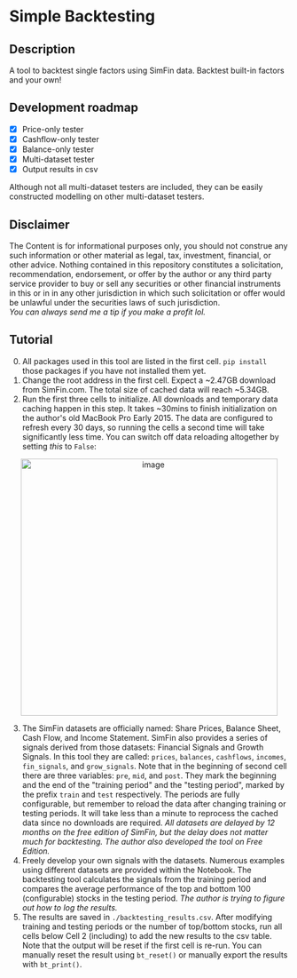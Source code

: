 # Simple Backtesting
## Description
A tool to backtest single factors using SimFin data. Backtest built-in factors and your own!

## Development roadmap
- [x] Price-only tester  
- [x] Cashflow-only tester  
- [x] Balance-only tester  
- [x] Multi-dataset tester
- [x] Output results in csv 

Although not all multi-dataset testers are included, they can be easily constructed modelling on other multi-dataset testers.

## Disclaimer
The Content is for informational purposes only, you should not construe any such information or other material as legal, tax, investment, financial, or other advice. Nothing contained in this repository constitutes a solicitation, recommendation, endorsement, or offer by the author or any third party service provider to buy or sell any securities or other financial instruments in this or in in any other jurisdiction in which such solicitation or offer would be unlawful under the securities laws of such jurisdiction.  
*You can always send me a tip if you make a profit lol.*

## Tutorial
0. All packages used in this tool are listed in the first cell. `pip install` those packages if you have not installed them yet.
1. Change the root address in the first cell. Expect a ~2.47GB download from SimFin.com. The total size of cached data will reach ~5.34GB.
2. Run the first three cells to initialize. All downloads and temporary data caching happen in this step. It takes ~30mins to finish initialization on the author's old MacBook Pro Early 2015. The data are configured to refresh every 30 days, so running the cells a second time will take significantly less time. You can switch off data reloading altogether by setting *this* to `False`:  
<p align="center"><img width="463" alt="image" src="https://user-images.githubusercontent.com/81217775/121904377-b659f980-cd5b-11eb-89bf-481151eaaebf.png">  

3. The SimFin datasets are officially named: Share Prices, Balance Sheet, Cash Flow, and Income Statement. SimFin also provides a series of signals derived from those datasets: Financial Signals and Growth Signals. In this tool they are called: `prices`, `balances`, `cashflows`, `incomes`, `fin_signals`, and `grow_signals`. Note that in the beginning of second cell there are three variables: `pre`, `mid`, and `post`. They mark the beginning and the end of the "training period" and the "testing period", marked by the prefix `train` and `test` respectively. The periods are fully configurable, but remember to reload the data after changing training or testing periods. It will take less than a minute to reprocess the cached data since no downloads are required. *All datasets are delayed by 12 months on the free edition of SimFin, but the delay does not matter much for backtesting. The author also developed the tool on Free Edition.* 
4. Freely develop your own signals with the datasets. Numerous examples using different datasets are provided within the Notebook. The backtesting tool calculates the signals from the training period and compares the average performance of the top and bottom 100 (configurable) stocks in the testing period. *The author is trying to figure out how to log the results.*
5. The results are saved in `./backtesting_results.csv`. After modifying training and testing periods or the number of top/bottom stocks, run all cells below Cell 2 (including) to add the new results to the csv table. Note that the output will be reset if the first cell is re-run. You can manually reset the result using `bt_reset()` or manually export the results with `bt_print()`.
